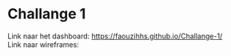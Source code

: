 # Challange 1
Link naar het dashboard: https://faouzihhs.github.io/Challange-1/ <br>
Link naar wireframes: 

